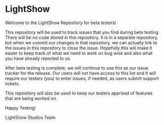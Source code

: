 # LightShow

Welcome to the LightShow Repository for beta testers!

This repository will be used to track issues that you find during beta testing. There will be no code stored in this repository. It is in a separate repository, but when we commit our changes in that repository, we can actually link to the issues in this repository to close the issue. Hopefully this will make it easier to keep track of what we need to work on bug wise and also what you have already reported to us.

After beta testing is complete, we will continue to use this as our issue tracker for the release. Our users will not have access to this list and it will require our testers (you) to enter issues, if needed, as users submit support tickets.

This repository will also be used to keep our testers apprised of features that are being worked on.

Happy Testing!

LightShow Studios Team
